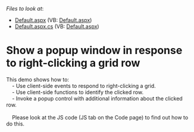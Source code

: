 <!-- default file list -->
*Files to look at*:

* [Default.aspx](./CS/WebSite/Default.aspx) (VB: [Default.aspx](./VB/WebSite/Default.aspx))
* [Default.aspx.cs](./CS/WebSite/Default.aspx.cs) (VB: [Default.aspx](./VB/WebSite/Default.aspx))
<!-- default file list end -->
# Show a popup window in response to right-clicking a grid row


<p>This demo shows how to:<br />
    - Use client-side events to respond to right-clicking a grid. <br />
    - Use client-side functions to identify the clicked row.<br />
    - Invoke a popup control with additional information about the clicked row.<br />
    <br />
    Please look at the JS code (JS tab on the Code page) to find out how to do this.</p>

<br/>


